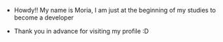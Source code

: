 - Howdy!! My name is Moria, I am just at the beginning of my studies to become a developer

- Thank you in advance for visiting my profile :D


<!---
Askyyp/Askyyp is a ✨ special ✨ repository because its `README.md` (this file) appears on your GitHub profile.
You can click the Preview link to take a look at your changes.
--->
